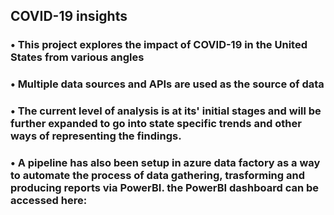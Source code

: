 ## COVID-19 insights

### • This project explores the impact of COVID-19 in the United States from various angles

### • Multiple data sources and APIs are used as the source of data

### • The current level of analysis is at its' initial stages and will be further expanded to  go into state specific trends and other ways of representing the findings.

### • A pipeline has also been setup in azure data factory as a way to automate the process of data gathering, trasforming and producing reports via PowerBI. the PowerBI dashboard can be accessed here: 

